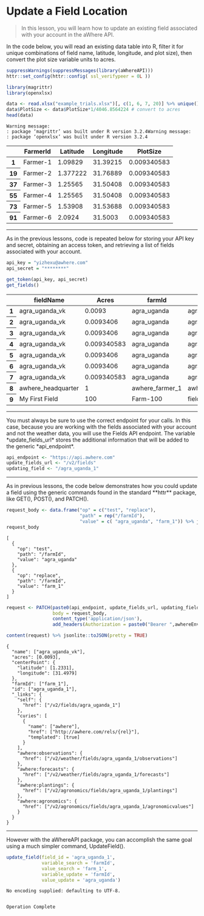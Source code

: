 
<h1>Update a Field Location</h1>

>In this lesson, you will learn how to update an existing field associated with your account in the aWhere API.

<p>In the code below, you will read an existing data table into R, filter it for unique combinations of field name, latitude, longitude, and plot size), then convert the plot size variable units to acres.</p>


```R
suppressWarnings(suppressMessages(library(aWhereAPI)))
httr::set_config(httr::config( ssl_verifypeer = 0L ))

library(magrittr)
library(openxlsx)

data <- read.xlsx("example_trials.xlsx")[, c(1, 6, 7, 20)] %>% unique() 
data$PlotSize <- data$PlotSize*1/4046.8564224 # convert to acres
head(data)

```

    Warning message:
    : package ‘magrittr’ was built under R version 3.2.4Warning message:
    : package ‘openxlsx’ was built under R version 3.2.4




<table>
<thead><tr><th></th><th scope=col>FarmerId</th><th scope=col>Latitude</th><th scope=col>Longitude</th><th scope=col>PlotSize</th></tr></thead>
<tbody>
	<tr><th scope=row>1</th><td>Farmer-1</td><td>1.09829</td><td>31.39215</td><td>0.009340583</td></tr>
	<tr><th scope=row>19</th><td>Farmer-2</td><td>1.377222</td><td>31.76889</td><td>0.009340583</td></tr>
	<tr><th scope=row>37</th><td>Farmer-3</td><td>1.25565</td><td>31.50408</td><td>0.009340583</td></tr>
	<tr><th scope=row>55</th><td>Farmer-4</td><td>1.25565</td><td>31.50408</td><td>0.009340583</td></tr>
	<tr><th scope=row>73</th><td>Farmer-5</td><td>1.53908</td><td>31.53688</td><td>0.009340583</td></tr>
	<tr><th scope=row>91</th><td>Farmer-6</td><td>2.0924</td><td>31.5003</td><td>0.009340583</td></tr>
</tbody>
</table>


___

<p>As in the previous lessons, code is repeated below for storing your API key and secret, obtaining an access token, and retrieving a list of fields associated with your account.</p>


```R
api_key = "yizhexu@awhere.com"
api_secret = "********"

get_token(api_key, api_secret)
get_fields()
```




<table>
<thead><tr><th></th><th scope=col>fieldName</th><th scope=col>Acres</th><th scope=col>farmId</th><th scope=col>field_id</th><th scope=col>Latitude</th><th scope=col>Longitude</th></tr></thead>
<tbody>
	<tr><th scope=row>1</th><td>agra_uganda_vk</td><td>0.0093</td><td>agra_uganda</td><td>agra_uganda_1</td><td>1.2331</td><td>31.4979</td></tr>
	<tr><th scope=row>2</th><td>agra_uganda_vk</td><td>0.0093406</td><td>agra_uganda</td><td>agra_uganda_2</td><td>1.2331</td><td>31.498</td></tr>
	<tr><th scope=row>3</th><td>agra_uganda_vk</td><td>0.0093406</td><td>agra_uganda</td><td>agra_uganda_3</td><td>1.2331</td><td>31.498</td></tr>
	<tr><th scope=row>4</th><td>agra_uganda_vk</td><td>0.009340583</td><td>agra_uganda</td><td>agra_uganda_4</td><td>1.23315</td><td>31.49786</td></tr>
	<tr><th scope=row>5</th><td>agra_uganda_vk</td><td>0.0093406</td><td>agra_uganda</td><td>agra_uganda_5</td><td>1.0983</td><td>31.392</td></tr>
	<tr><th scope=row>6</th><td>agra_uganda_vk</td><td>0.0093406</td><td>agra_uganda</td><td>agra_uganda_6</td><td>1.0983</td><td>31.392</td></tr>
	<tr><th scope=row>7</th><td>agra_uganda_vk</td><td>0.009340583</td><td>agra_uganda</td><td>agra_uganda_7</td><td>1.09829</td><td>31.39215</td></tr>
	<tr><th scope=row>8</th><td>awhere_headquarter</td><td>1</td><td>awhere_farmer_1</td><td>awhere_headquarter</td><td>39.92524</td><td>105.1066</td></tr>
	<tr><th scope=row>9</th><td>My First Field</td><td>100</td><td>Farm-100</td><td>field1</td><td>39.8282</td><td>-98.5795</td></tr>
</tbody>
</table>


___

<p>You must always be sure to use the correct endpoint for your calls. In this case, because you are working with the fields associated with your account and not the weather data, you will use the Fields API endpoint. The variable *update_fields_url* stores the additional information that will be added to the generic *api_endpoint*.</p>


```R
api_endpoint <- "https://api.awhere.com"
update_fields_url <- "/v2/fields"
updating_field <- "/agra_uganda_1"
```

____

<p>As in previous lessons, the code below demonstrates how you could update a field using the generic commands found in the standard **httr** package, like GET(), POST(), and PATCH().</p>


```R
request_body <- data.frame("op" = c("test", "replace"), 
                           "path" = rep("/farmId"),
                           "value" = c( "agra_uganda", "farm_1")) %>% jsonlite::toJSON(pretty = TRUE)
request_body
```




    [
      {
        "op": "test",
        "path": "/farmId",
        "value": "agra_uganda"
      },
      {
        "op": "replace",
        "path": "/farmId",
        "value": "farm_1"
      }
    ] 




```R
request <- PATCH(paste0(api_endpoint, update_fields_url, updating_field),
                 body = request_body, 
                 content_type('application/json'),
                 add_headers(Authorization = paste0("Bearer ",awhereEnv75247$token)))
```


```R
content(request) %>% jsonlite::toJSON(pretty = TRUE)
```




    {
      "name": ["agra_uganda_vk"],
      "acres": [0.0093],
      "centerPoint": {
        "latitude": [1.2331],
        "longitude": [31.4979]
      },
      "farmId": ["farm_1"],
      "id": ["agra_uganda_1"],
      "_links": {
        "self": {
          "href": ["/v2/fields/agra_uganda_1"]
        },
        "curies": [
          {
            "name": ["awhere"],
            "href": ["http://awhere.com/rels/{rel}"],
            "templated": [true]
          }
        ],
        "awhere:observations": {
          "href": ["/v2/weather/fields/agra_uganda_1/observations"]
        },
        "awhere:forecasts": {
          "href": ["/v2/weather/fields/agra_uganda_1/forecasts"]
        },
        "awhere:plantings": {
          "href": ["/v2/agronomics/fields/agra_uganda_1/plantings"]
        },
        "awhere:agronomics": {
          "href": ["/v2/agronomics/fields/agra_uganda_1/agronomicvalues"]
        }
      }
    } 


___

<p>However with the aWhereAPI package, you can accomplish the same goal using a much simpler command, UpdateField().</p>


```R
update_field(field_id = 'agra_uganda_1', 
             variable_search = 'farmId',
             value_search = 'farm_1', 
             variable_update = 'farmId',
             value_update = 'agra_uganda')
```

    No encoding supplied: defaulting to UTF-8.


    Operation Complete
